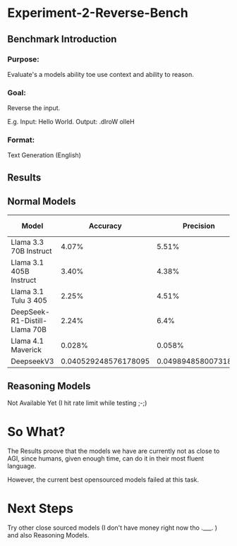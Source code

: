 # Experiment-2-Reverse-Bench

## Benchmark Introduction

### Purpose:

Evaluate's a models ability toe use context and ability to reason.

### Goal:

Reverse the input.

E.g. Input: Hello World. Output: .dlroW olleH

### Format:

Text Generation (English)

## Results


## Normal Models
| Model                          | Accuracy                 | Precision                | BLEU                    | Rouge-1 (r) | Rouge-1 (p) | Rouge-1 (f) | Rouge-2 (r) | Rouge-2 (p) | Rouge-2 (f) | Rouge-l (r) | Rouge-l (p) | Rouge-l (f)  |
|--------------------------------|--------------------------|--------------------------|-------------------------|-------------|-------------|-------------|-------------|-------------|-------------|-------------|-------------|--------------|
| Llama 3.3 70B Instruct         | 4.07%                    | 5.51%                    | 30.33%                  | 3.08%       | 17.17%      | 5%          | 0.13%       | 0.93%       | 0.23%       | 3.03%       | 16.86%      | 4.90%        |
| Llama 3.1 405B Instruct        | 3.40%                    | 4.38%                    | 25.12%                  | 3.69%       | 15.78%      | 5.71%       | 0.33%       | 0.15%       | 0.54%       | 3.58%       | 15.44%      | 5.54%        |
| Llama 3.1 Tulu 3 405           | 2.25%                    | 4.51%                    | 9.94%                   | 24.7%       | 50.3%       | 30.7%       | 14.29%      | 27.42%      | 17.59%      | 24.19%      | 49.29%      | 30%          |
| DeepSeek-R1-Distill-Llama 70B  | 2.24%                    | 6.4%                     | 17.58%                  | 1.81%       | 12.98%      | 2.94%       | 0.09%       | 0.97%       | 0.17%       | 1.78%       | 12.68%      | 2.89%        |
| Llama 4.1 Maverick             | 0.028%                   | 0.058%                   | 0.24%                   | 0.006%      | 0.006%      | 0.006%      | 0%          | 0%          | 0%          | 0.006%      | 0.006%      | 0.006%       |
| DeepseekV3                     | 0.040529248576178095      | 0.04989485800731876      | 0.15420984262999496     | 0.24        | 0.34        | 0.26        | 0.12        | 0.16        | 0.13        | 0.23        | 0.33        | 0.25         |


## Reasoning Models

Not Available Yet (I hit rate limit while testing ;-;)

# So What?

The Results proove that the models we have are currently not as close to AGI, since humans, given enough time, can do it in their most fluent language.

However, the current best opensourced models failed at this task.

# Next Steps

Try other close sourced models (I don't have money right now tho .___. ) and also Reasoning Models.
